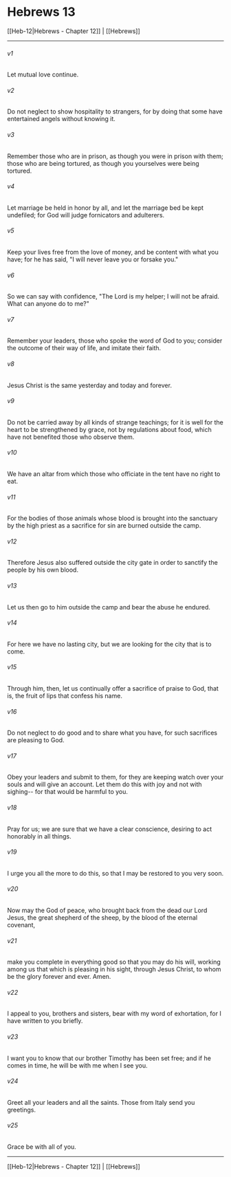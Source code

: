 # Hebrews 13

[[Heb-12|Hebrews - Chapter 12]] | [[Hebrews]]
***

###### v1
Let mutual love continue.
###### v2
Do not neglect to show hospitality to strangers, for by doing that some have entertained angels without knowing it.
###### v3
Remember those who are in prison, as though you were in prison with them; those who are being tortured, as though you yourselves were being tortured.
###### v4
Let marriage be held in honor by all, and let the marriage bed be kept undefiled; for God will judge fornicators and adulterers.
###### v5
Keep your lives free from the love of money, and be content with what you have; for he has said, "I will never leave you or forsake you."
###### v6
So we can say with confidence, "The Lord is my helper; I will not be afraid. What can anyone do to me?"
###### v7
Remember your leaders, those who spoke the word of God to you; consider the outcome of their way of life, and imitate their faith.
###### v8
Jesus Christ is the same yesterday and today and forever.
###### v9
Do not be carried away by all kinds of strange teachings; for it is well for the heart to be strengthened by grace, not by regulations about food, which have not benefited those who observe them.
###### v10
We have an altar from which those who officiate in the tent have no right to eat.
###### v11
For the bodies of those animals whose blood is brought into the sanctuary by the high priest as a sacrifice for sin are burned outside the camp.
###### v12
Therefore Jesus also suffered outside the city gate in order to sanctify the people by his own blood.
###### v13
Let us then go to him outside the camp and bear the abuse he endured.
###### v14
For here we have no lasting city, but we are looking for the city that is to come.
###### v15
Through him, then, let us continually offer a sacrifice of praise to God, that is, the fruit of lips that confess his name.
###### v16
Do not neglect to do good and to share what you have, for such sacrifices are pleasing to God.
###### v17
Obey your leaders and submit to them, for they are keeping watch over your souls and will give an account. Let them do this with joy and not with sighing-- for that would be harmful to you.
###### v18
Pray for us; we are sure that we have a clear conscience, desiring to act honorably in all things.
###### v19
I urge you all the more to do this, so that I may be restored to you very soon.
###### v20
Now may the God of peace, who brought back from the dead our Lord Jesus, the great shepherd of the sheep, by the blood of the eternal covenant,
###### v21
make you complete in everything good so that you may do his will, working among us that which is pleasing in his sight, through Jesus Christ, to whom be the glory forever and ever. Amen.
###### v22
I appeal to you, brothers and sisters, bear with my word of exhortation, for I have written to you briefly.
###### v23
I want you to know that our brother Timothy has been set free; and if he comes in time, he will be with me when I see you.
###### v24
Greet all your leaders and all the saints. Those from Italy send you greetings.
###### v25
Grace be with all of you.

***

[[Heb-12|Hebrews - Chapter 12]] | [[Hebrews]]
